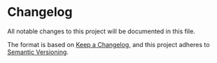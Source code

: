# Changelog

All notable changes to this project will be documented in this file.

The format is based on [Keep a Changelog](https://keepachangelog.com/en/1.0.0/),
and this project adheres to [Semantic Versioning](https://semver.org/spec/v2.0.0.html).

<!--- List of keywords, for reference
Added
Changed
Deprecated
Removed
Fixed
Security
--->

<!--- Sample entry, for use to copy and paste a new version
## [x.x.x] - xxxx-xx-xx

### Added

- <Added x. Created x. Improved x.>

### Changed

- <Changed x. Modified x. Improved x.>

### Deprecated

- <Deprecated x.>

### Removed

- <Removed x. Deleted x.> 

### Fixed

- <Fixed x. Corrected issue where x. Solved x.>

### Security

- <Implemented x which y. Improved x.>

--->
